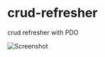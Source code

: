 # crud-refresher
crud refresher with PDO

![Screenshot](https://drive.google.com/file/d/1lzw-ODvjh70h9ErnW1autmxtRgsiFAZs/view?usp=sharing)
